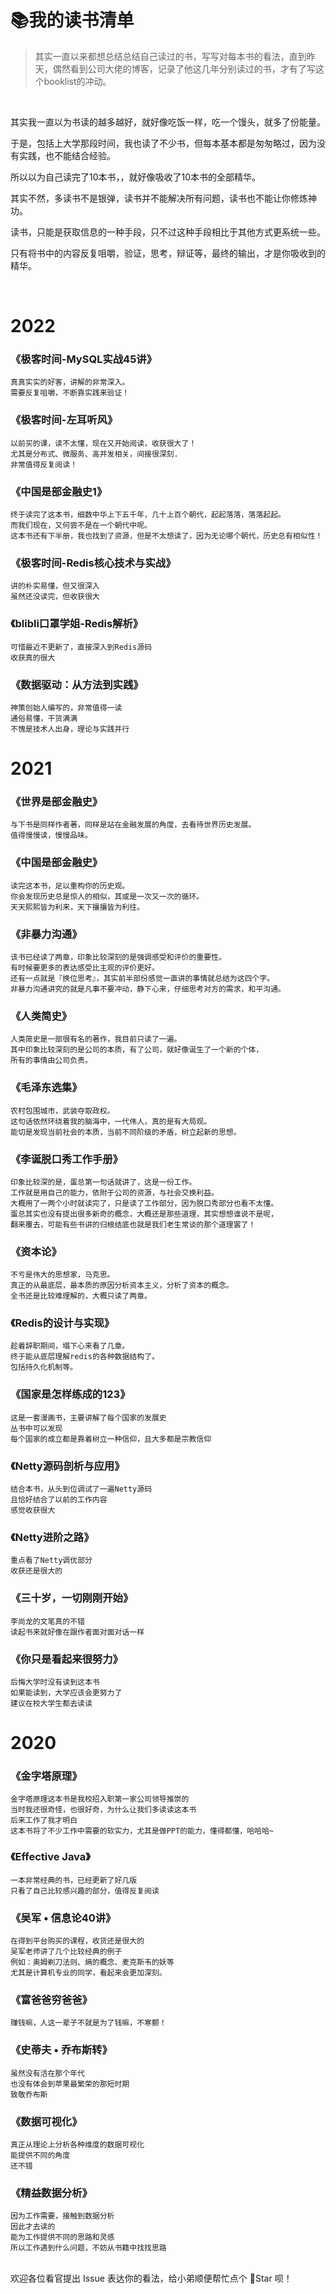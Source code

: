 # 📚我的读书清单

> 其实一直以来都想总结总结自己读过的书，写写对每本书的看法，直到昨天，偶然看到公司大佬的博客，记录了他这几年分别读过的书，才有了写这个booklist的冲动。

<br/>

其实我一直以为书读的越多越好，就好像吃饭一样，吃一个馒头，就多了份能量。

于是，包括上大学那段时间，我也读了不少书，但每本基本都是匆匆略过，因为没有实践，也不能结合经验。
 
所以以为自己读完了10本书，，就好像吸收了10本书的全部精华。
 
其实不然，多读书不是银弹，读书并不能解决所有问题，读书也不能让你修炼神功。
 
读书，只能是获取信息的一种手段，只不过这种手段相比于其他方式更系统一些。
 
只有将书中的内容反复咀嚼，验证，思考，辩证等，最终的输出，才是你吸收到的精华。

<br/>

# 2022

### 《极客时间-MySQL实战45讲》
    真真实实的好客，讲解的非常深入。
    需要反复咀嚼，不断靠实践来验证！

### 《极客时间-左耳听风》
    以前买的课，读不太懂，现在又开始阅读，收获很大了！
    尤其是分布式、微服务、高并发相关，间接很深刻.
    非常值得反复阅读！

### 《中国是部金融史1》
    终于读完了这本书，细数中华上下五千年，几十上百个朝代，起起落落，落落起起。
    而我们现在，又何尝不是在一个朝代中呢。
    这本书还有下半册，我也找到了资源，但是不太想读了，因为无论哪个朝代，历史总有相似性！

### 《极客时间-Redis核心技术与实战》
    讲的朴实易懂，但又很深入
    虽然还没读完，但收获很大
    
### 《blibli口罩学姐-Redis解析》
    可惜最近不更新了，直接深入到Redis源码
    收获真的很大
    
### 《数据驱动：从方法到实践》
    神策创始人编写的，非常值得一读
    通俗易懂，干货满满
    不愧是技术人出身，理论与实践并行


# 2021

### 《世界是部金融史》
    与下书是同样作者著，同样是站在金融发展的角度，去看待世界历史发展。
    值得慢慢读，慢慢品味。

### 《中国是部金融史》
    读完这本书，足以重构你的历史观。
    你会发现历史总是惊人的相似，其或是一次又一次的循环。
    天天熙熙皆为利来，天下攘攘皆为利往。

### 《非暴力沟通》
    该书已经读了两章，印象比较深刻的是强调感受和评价的重要性。
    有时候要更多的表达感受比主观的评价更好。
    还有一点就是『换位思考』，其实前半部份感觉一直讲的事情就总结为这四个字。
    非暴力沟通讲究的就是凡事不要冲动，静下心来，仔细思考对方的需求，和平沟通。
    

### 《人类简史》
    人类简史是一部很有名的著作，我目前只读了一遍。
    其中印象比较深刻的是公司的本质，有了公司，就好像诞生了一个新的个体，
    所有的事情由公司负责。


### 《毛泽东选集》
    农村包围城市，武装夺取政权。
    这句话依然环绕着我的脑海中，一代伟人，真的是有大局观。
    能切是发现当前社会的本质，当前不同阶级的矛盾，树立起新的思想。

### 《李诞脱口秀工作手册》
    印象比较深的是，蛋总第一句话就讲了，这是一份工作。
    工作就是用自己的能力，依附于公司的资源，与社会交换利益。
    大概用了一两个小时就读完了，只是读了工作部分，因为脱口秀部分也看不太懂。
    蛋总其实也没有提出很多新奇的概念，大概还是那些道理，其实想想谁说不是呢，
    翻来覆去，可能有些书讲的归根结底也就是我们老生常谈的那个道理罢了！

### 《资本论》
    不亏是伟大的思想家，马克思。
    真正的从最底层，最本质的原因分析资本主义，分析了资本的概念。
    全书还是比较难理解的，大概只读了两章。

### 《Redis的设计与实现》
    趁着辞职期间，塌下心来看了几章。
    终于能从底层理解redis的各种数据结构了。
    包括持久化机制等。

### 《国家是怎样练成的123》
    这是一套漫画书，主要讲解了每个国家的发展史
    丛书中可以发现
    每个国家的成立都是靠着树立一种信仰，且大多都是宗教信仰

### 《Netty源码剖析与应用》
    结合本书，从头到位调试了一遍Netty源码
    且恰好结合了以前的工作内容
    感觉收获很大

### 《Netty进阶之路》
    重点看了Netty调优部分
    收获还是很大的

### 《三十岁，一切刚刚开始》
    李尚龙的文笔真的不错
    读起书来就好像在跟作者面对面对话一样

### 《你只是看起来很努力》
    后悔大学时没有读到这本书
    如果能读到，大学应该会更努力了
    建议在校大学生都去读读


# 2020

### 《金字塔原理》
    金字塔原理这本书是我校招入职第一家公司领导推崇的
    当时我还很奇怪，也很好奇，为什么让我们多读读这本书
    后来工作了我才明白
    这本书将了不少工作中需要的软实力，尤其是做PPT的能力，懂得都懂，哈哈哈~

### 《Effective Java》
    一本非常经典的书，已经更新了好几版
    只看了自己比较感兴趣的部分，值得反复阅读

### 《吴军 • 信息论40讲》
    在得到平台购买的课程，收货还是很大的
    吴军老师讲了几个比较经典的例子
    例如：奥姆剃刀法则、熵的概念、麦克斯韦的妖等
    尤其是计算机专业的同学，看起来会更加深刻。

### 《富爸爸穷爸爸》
    赚钱嘛，人这一辈子不就是为了钱嘛，不寒颤！
    
### 《史蒂夫 • 乔布斯转》
    虽然没有活在那个年代
    也没有体会到苹果最繁荣的那短时期
    致敬乔布斯

### 《数据可视化》
    真正从理论上分析各种维度的数据可视化
    能提供不同的角度
    还不错

### 《精益数据分析》
    因为工作需要，接触到数据分析
    因此才去读的
    能为工作提供不同的思路和灵感
    所以工作遇到什么问题，不妨从书籍中找找思路


<br/>
欢迎各位看官提出 Issue 表达你的看法，给小弟顺便帮忙点个 🌟Star 呗！
